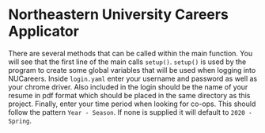 # Northeastern University Careers Applicator

There are several methods that can be called within the main function. You will see that
the first line of the main calls `setup()`. `setup()` is used by the program to create some global variables
that will be used when logging into NUCareers. Inside `login.yaml` enter your username and password as well
as your chrome driver. Also included in the login should be the name of your resume in pdf format which should
be placed in the same directory as this project. Finally, enter your time period when looking for co-ops. This
should follow the pattern `Year - Season`. If none is supplied it will default to `2020 - Spring`.
